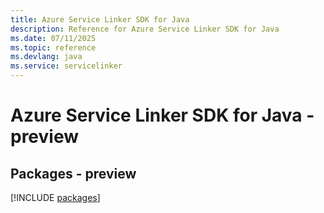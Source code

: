 ```yaml
---
title: Azure Service Linker SDK for Java
description: Reference for Azure Service Linker SDK for Java
ms.date: 07/11/2025
ms.topic: reference
ms.devlang: java
ms.service: servicelinker
---
```

# Azure Service Linker SDK for Java - preview
## Packages - preview
[!INCLUDE [packages](service-linker-index.md)]